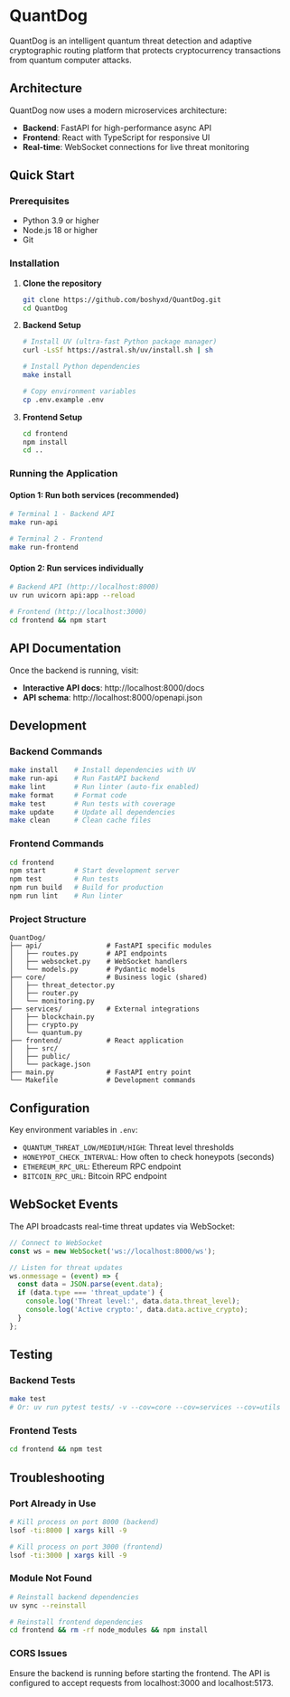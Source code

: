 # QuantDog

QuantDog is an intelligent quantum threat detection and adaptive cryptographic routing platform that protects cryptocurrency transactions from quantum computer attacks.

## Architecture

QuantDog now uses a modern microservices architecture:
- **Backend**: FastAPI for high-performance async API
- **Frontend**: React with TypeScript for responsive UI
- **Real-time**: WebSocket connections for live threat monitoring

## Quick Start

### Prerequisites
- Python 3.9 or higher
- Node.js 18 or higher
- Git

### Installation

1. **Clone the repository**
   ```bash
   git clone https://github.com/boshyxd/QuantDog.git
   cd QuantDog
   ```

2. **Backend Setup**
   ```bash
   # Install UV (ultra-fast Python package manager)
   curl -LsSf https://astral.sh/uv/install.sh | sh
   
   # Install Python dependencies
   make install
   
   # Copy environment variables
   cp .env.example .env
   ```

3. **Frontend Setup**
   ```bash
   cd frontend
   npm install
   cd ..
   ```

### Running the Application

#### Option 1: Run both services (recommended)
```bash
# Terminal 1 - Backend API
make run-api

# Terminal 2 - Frontend
make run-frontend
```

#### Option 2: Run services individually
```bash
# Backend API (http://localhost:8000)
uv run uvicorn api:app --reload

# Frontend (http://localhost:3000)
cd frontend && npm start
```

## API Documentation

Once the backend is running, visit:
- **Interactive API docs**: http://localhost:8000/docs
- **API schema**: http://localhost:8000/openapi.json

## Development

### Backend Commands
```bash
make install    # Install dependencies with UV
make run-api    # Run FastAPI backend
make lint       # Run linter (auto-fix enabled)
make format     # Format code
make test       # Run tests with coverage
make update     # Update all dependencies
make clean      # Clean cache files
```

### Frontend Commands
```bash
cd frontend
npm start       # Start development server
npm test        # Run tests
npm run build   # Build for production
npm run lint    # Run linter
```

### Project Structure
```
QuantDog/
├── api/                # FastAPI specific modules
│   ├── routes.py       # API endpoints
│   ├── websocket.py    # WebSocket handlers
│   └── models.py       # Pydantic models
├── core/               # Business logic (shared)
│   ├── threat_detector.py
│   ├── router.py
│   └── monitoring.py
├── services/           # External integrations
│   ├── blockchain.py
│   ├── crypto.py
│   └── quantum.py
├── frontend/           # React application
│   ├── src/
│   ├── public/
│   └── package.json
├── main.py             # FastAPI entry point
└── Makefile            # Development commands
```

## Configuration

Key environment variables in `.env`:
- `QUANTUM_THREAT_LOW/MEDIUM/HIGH`: Threat level thresholds
- `HONEYPOT_CHECK_INTERVAL`: How often to check honeypots (seconds)
- `ETHEREUM_RPC_URL`: Ethereum RPC endpoint
- `BITCOIN_RPC_URL`: Bitcoin RPC endpoint

## WebSocket Events

The API broadcasts real-time threat updates via WebSocket:
```javascript
// Connect to WebSocket
const ws = new WebSocket('ws://localhost:8000/ws');

// Listen for threat updates
ws.onmessage = (event) => {
  const data = JSON.parse(event.data);
  if (data.type === 'threat_update') {
    console.log('Threat level:', data.data.threat_level);
    console.log('Active crypto:', data.data.active_crypto);
  }
};
```

## Testing

### Backend Tests
```bash
make test
# Or: uv run pytest tests/ -v --cov=core --cov=services --cov=utils
```

### Frontend Tests
```bash
cd frontend && npm test
```

## Troubleshooting

### Port Already in Use
```bash
# Kill process on port 8000 (backend)
lsof -ti:8000 | xargs kill -9

# Kill process on port 3000 (frontend)
lsof -ti:3000 | xargs kill -9
```

### Module Not Found
```bash
# Reinstall backend dependencies
uv sync --reinstall

# Reinstall frontend dependencies
cd frontend && rm -rf node_modules && npm install
```

### CORS Issues
Ensure the backend is running before starting the frontend. The API is configured to accept requests from localhost:3000 and localhost:5173.